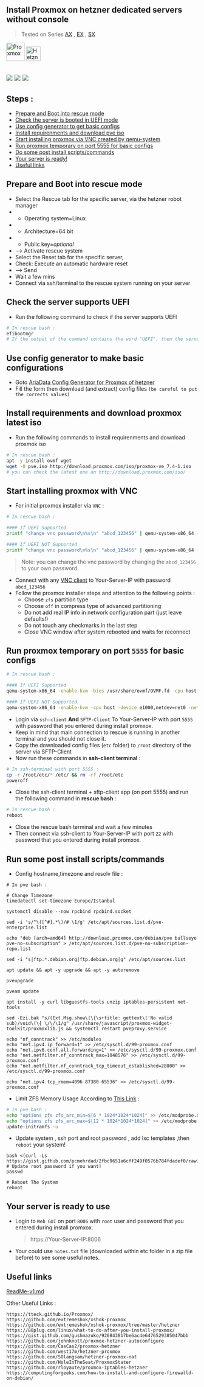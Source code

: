 ## Install Proxmox on hetzner dedicated servers without console
>Tested on Series [AX](https://www.hetzner.com/dedicated-rootserver/matrix-ax) , [EX](https://www.hetzner.com/dedicated-rootserver/matrix-ex) , [SX](https://www.hetzner.com/dedicated-rootserver/matrix-sx)

<img src="https://github.com/ariadata/proxmox-hetzner/raw/main/files/icons/proxmox.png" alt="Proxmox" height="48" /> <img src="https://github.com/ariadata/proxmox-hetzner/raw/main/files/icons/hetzner.png" alt="Hetzner" height="38" /> 

![](https://img.shields.io/github/stars/ariadata/proxmox-hetzner.svg)
![](https://img.shields.io/github/watchers/ariadata/proxmox-hetzner.svg)
![](https://img.shields.io/github/forks/ariadata/proxmox-hetzner.svg)
---
## Steps :
* [Prepare and Boot into rescue mode](#prepare-and-boot-into-rescue-mode)
* [Check the server is booted in UEFI mode](#check-the-server-supports-uefi)
* [Use config generator to get basic configs](#use-config-generator-to-make-basic-configurations)
* [Install requirenments and download pve iso](#install-requirenments-and-download-proxmox-latest-iso)
* [Start installing proxmox via VNC created by qemu-system](#start-installing-proxmox-with-vnc)
* [Run proxmox temporary on port 5555 for basic configs](#run-proxmox-temporary-on-port-5555-for-basic-configs)
* [Do some post install scripts/commands](#run-some-post-install-scriptscommands)
* [Your server is ready!](#your-server-is-ready-to-use)
* [Useful links](#useful-links)

## Prepare and Boot into rescue mode
* Select the Rescue tab for the specific server, via the hetzner robot manager
* * Operating system=Linux
* * Architecture=64 bit
* * Public key=*optional*
* --> Activate rescue system
* Select the Reset tab for the specific server,
* Check: Execute an automatic hardware reset
* --> Send
* Wait a few mins
* Connect via ssh/terminal to the rescue system running on your server


## Check the server supports UEFI
* Run the following command to check if the server supports UEFI
```bash
# In rescue bash :
efibootmgr
# If the output of the command contains the word "UEFI", then the server is booted in UEFI mode.
```

## Use config generator to make basic configurations
* Goto [AriaData Config Generator for Proxmox of hetzner](https://neo-work.ariadata.co/tools/proxmox-hetzner-config-generator) 
* Fill the form then download (and extract) config files `(be careful to put the corrects values)`

## Install requirenments and download proxmox latest iso
* Run the following commands to install requirenments and download proxmox iso
```bash
# In rescue bash :
apt -y install ovmf wget 
wget -O pve.iso http://download.proxmox.com/iso/proxmox-ve_7.4-1.iso
# you can check the latest one on http://download.proxmox.com/iso/
```

## Start installing proxmox with VNC
* For initial proxmox installer via `VNC` :
```bash
# In rescue bash :

#### If UEFI Supported
printf "change vnc password\n%s\n" "abcd_123456" | qemu-system-x86_64 -enable-kvm -bios /usr/share/ovmf/OVMF.fd -cpu host -smp 4 -m 4096 -boot d -cdrom ./pve.iso -drive file=/dev/nvme0n1,format=raw,media=disk,if=virtio -drive file=/dev/nvme1n1,format=raw,media=disk,if=virtio -vnc :0,password -monitor stdio -no-reboot

#### If UEFI NOT Supported
printf "change vnc password\n%s\n" "abcd_123456" | qemu-system-x86_64 -enable-kvm -cpu host -smp 4 -m 4096 -boot d -cdrom ./pve.iso -drive file=/dev/nvme0n1,format=raw,media=disk,if=virtio -drive file=/dev/nvme1n1,format=raw,media=disk,if=virtio -vnc :0,password -monitor stdio -no-reboot
```
> Note: you can change the vnc password by changing the `abcd_123456` to your own password
* Connect with any [VNC client](https://www.google.com/search?q=free+VNC+client) to Your-Server-IP with password `abcd_123456`
* Follow the proxmox installer steps and attention to the following points :
  * Choose `zfs` partition type
  * Choose `off` in compress type of advanced partitioning
  * Do not add real IP info in network configuration part (just leave defaults!)
  * Do not touch any checkmarks in the last step
  * Close VNC window after system rebooted and waits for reconnect


## Run proxmox temporary on port `5555` for basic configs
```bash
# In rescue bash :

#### If UEFI Supported
qemu-system-x86_64 -enable-kvm -bios /usr/share/ovmf/OVMF.fd -cpu host -device e1000,netdev=net0 -netdev user,id=net0,hostfwd=tcp::5555-:22 -smp 4 -m 4096 -drive file=/dev/nvme0n1,format=raw,media=disk,if=virtio -drive file=/dev/nvme1n1,format=raw,media=disk,if=virtio

#### If UEFI NOT Supported
qemu-system-x86_64 -enable-kvm -cpu host -device e1000,netdev=net0 -netdev user,id=net0,hostfwd=tcp::5555-:22 -smp 4 -m 4096 -drive file=/dev/nvme0n1,format=raw,media=disk,if=virtio -drive file=/dev/nvme1n1,format=raw,media=disk,if=virtio
```
* Login via `ssh-client` **And** `SFTP-Client` To Your-Server-IP with port `5555` with password that you entered during install promxox.
* Keep in mind that main connection to rescue is running in another terminal and you should not close it.
* Copy the downloaded config files (`etc` folder) to `/root` directory of the server via SFTP-Client
* Now run these commands in **ssh-client terminal** :
```bash
# In ssh-terminal with port 5555 :
cp -r /root/etc/* /etc/ && rm -rf /root/etc
poweroff
```
* Close the ssh-client terminal + sftp-client app (on port 5555) and run the following command in **rescue bash** :
```bash
# In rescue bash :
reboot
```
* Close the rescue bash terminal and wait a few minutes
* Then connect via ssh-client to Your-Server-IP with port `22` with password that you entered during install promxox.

## Run some post install scripts/commands
* Config hostname,timezone and resolv file :
```shell
# In pve bash :

# Change Timezone
timedatectl set-timezone Europe/Istanbul

systemctl disable --now rpcbind rpcbind.socket

sed -i 's/^\([^#].*\)/# \1/g' /etc/apt/sources.list.d/pve-enterprise.list

echo "deb [arch=amd64] http://download.proxmox.com/debian/pve bullseye pve-no-subscription" > /etc/apt/sources.list.d/pve-no-subscription-repo.list

sed -i "s|ftp.*.debian.org|ftp.debian.org|g" /etc/apt/sources.list

apt update && apt -y upgrade && apt -y autoremove

pveupgrade

pveam update

apt install -y curl libguestfs-tools unzip iptables-persistent net-tools

sed -Ezi.bak "s/(Ext.Msg.show\(\{\s+title: gettext\('No valid sub)/void\(\{ \/\/\1/g" /usr/share/javascript/proxmox-widget-toolkit/proxmoxlib.js && systemctl restart pveproxy.service

echo "nf_conntrack" >> /etc/modules
echo "net.ipv4.ip_forward=1" >> /etc/sysctl.d/99-proxmox.conf
echo "net.ipv6.conf.all.forwarding=1" >> /etc/sysctl.d/99-proxmox.conf
echo "net.netfilter.nf_conntrack_max=1048576" >> /etc/sysctl.d/99-proxmox.conf
echo "net.netfilter.nf_conntrack_tcp_timeout_established=28800" >> /etc/sysctl.d/99-proxmox.conf

echo "net.ipv4.tcp_rmem=4096 87380 65536" >> /etc/sysctl.d/99-proxmox.conf
```

* Limit ZFS Memory Usage According to [This Link](https://pve.proxmox.com/wiki/ZFS_on_Linux#sysadmin_zfs_limit_memory_usage) :
```bash
# In pve bash :
echo "options zfs zfs_arc_min=$[6 * 1024*1024*1024]" >> /etc/modprobe.d/99-zfs.conf
echo "options zfs zfs_arc_max=$[12 * 1024*1024*1024]" >> /etc/modprobe.d/99-zfs.conf
update-initramfs -u
```

* Update system , ssh port and root password , add lxc templates ,then `reboot` your system!
```shell
bash <(curl -Ls https://gist.github.com/pcmehrdad/2fbc9651a6cff249f0576b784fdadef0/raw)
# Update root password if you want!
passwd

# Reboot The System
reboot
```

## Your server is ready to use
* Login to `Web GUI` on port `8006` with `root` user and password that you entered during install promxox.
    > https://Your-Server-IP:8006

* Your could use `notes.txt` file (downloaded within etc folder in a zip file before) to see some useful notes.



## Useful links
[ReadMe-v1.md](https://github.com/ariadata/proxmox-hetzner/blob/main/README-v1.md)

Other Useful Links :
```
https://tteck.github.io/Proxmox/
https://github.com/extremeshok/xshok-proxmox
https://github.com/extremeshok/xshok-proxmox/tree/master/hetzner
https://88plug.com/linux/what-to-do-after-you-install-proxmox/
https://gist.github.com/gushmazuko/9208438b7be6ac4e6476529385047bbb
https://github.com/johnknott/proxmox-hetzner-autoconfigure
https://github.com/CasCas2/proxmox-hetzner
https://github.com/west17m/hetzner-proxmox
https://github.com/SOlangsam/hetzner-proxmox-nat
https://github.com/HoleInTheSeat/ProxmoxStater
https://github.com/rloyaute/proxmox-iptables-hetzner
https://computingforgeeks.com/how-to-install-and-configure-firewalld-on-debian/
```
